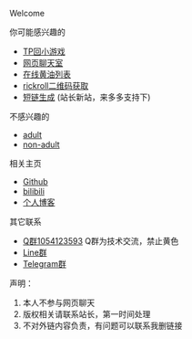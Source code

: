 Welcome

你可能感兴趣的
*   [TP回小游戏](https://xingye.me/game/new/index.php)
*   [网页聊天室](https://arcxingye.github.io/utu.html?url=https://chat.getloli.com/room/@xingye)
*   [在线黄油列表](https://amemei.github.io/)
*   [rickroll二维码获取](https://arcxingye.github.io/rr/qrcode)
*   [短链生成](https://5e.fit/) (站长新站，来多多支持下)

不感兴趣的
*   [adult](https://bonepa.com/9285d94ecb/7b15e6e39b/?placementName=default)
*   [non-adult](https://qoaaa.com/11de4be8d1/624bff92cd/?placementName=default)

相关主页
*   [Github](https://github.com/arcxingye)
*   [bilibili](https://space.bilibili.com/3853579)
*   [个人博客](https://xingye.me/)

其它联系
*   [Q群1054123593](https://qm.qq.com/cgi-bin/qm/qr?k=5lIi5Hfbd00FUA_Y13W40NEmzl8O9are&jump_from=webapi) Q群为技术交流，禁止黄色
*   [Line群](https://line.me/R/ti/g/4aiPvAqIm3)
*   [Telegram群](https://t.me/+tCqug8nQlXthZTZl)

声明：
1. 本人不参与网页聊天
2. 版权相关请联系站长，第一时间处理
3. 不对外链内容负责，有问题可以联系我删链接

<ins style="width: 300px;height:250px" data-width="300" data-height="250" class="ta01f03eb15" data-domain="//qoaaa.com" data-affquery="/f2d84885c2/a01f03eb15/?placementName=default"><script src="//qoaaa.com/js/responsive.js" async></script></ins>
